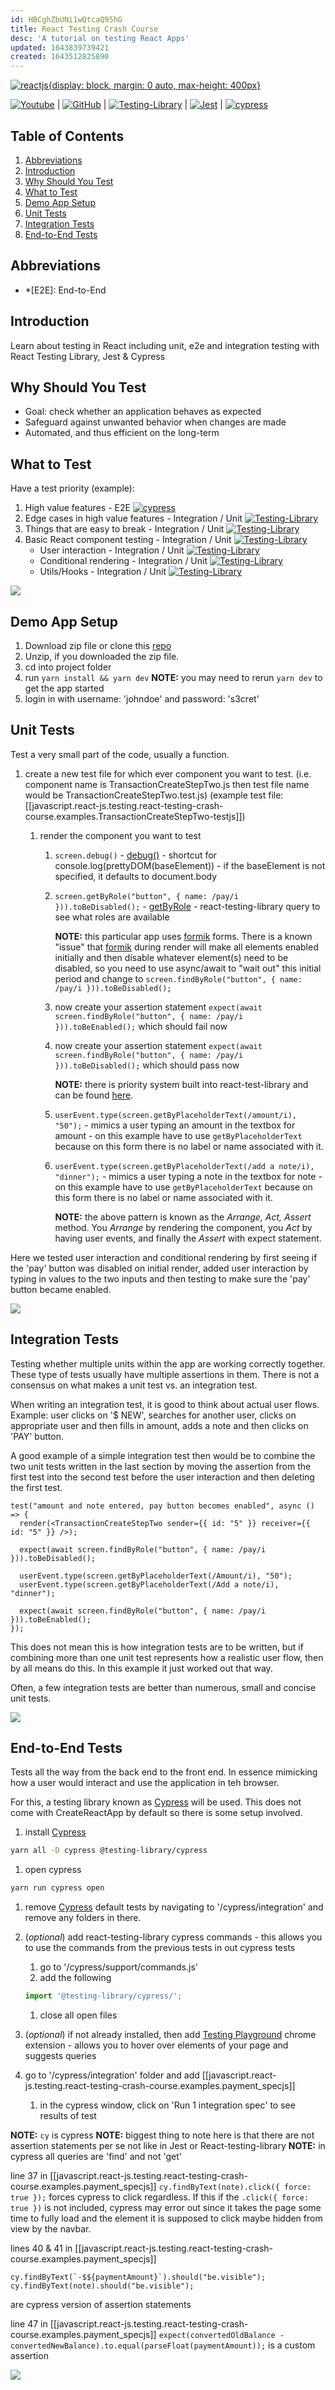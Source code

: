 ```yaml
---
id: HBCghZbUNi1wQtcaQ95hG
title: React Testing Crash Course
desc: 'A tutorial on testing React Apps'
updated: 1643839739421
created: 1643512825890
---
```


[![reactjs](/assets/images/reactjs.png){display: block, margin: 0 auto, max-height: 400px}](https://reactjs.org/)

[![Youtube](https://img.shields.io/badge/Youtube-FF0000?style=flat&logo=Youtube&logoColor=white)](https://www.youtube.com/watch?v=OVNjsIto9xM) |
[![GitHub](https://img.shields.io/badge/repo-github-%23121011.svg?style=flat&logo=github&logoColor=white)](https://github.com/MitchelSt/react-testing-starter) |
[![Testing-Library](https://img.shields.io/badge/-TestingLibrary-%23E33332?style=flat&logo=testing-library&logoColor=white)](https://testing-library.com/docs/react-testing-library/intro/) |
[![Jest](https://img.shields.io/badge/-jest-%23C21325?style=flat&logo=jest&logoColor=white)](https://jestjs.io/) |
[![cypress](https://img.shields.io/badge/-cypress-%23E5E5E5?style=flat&logo=cypress&logoColor=058a5e)](https://www.cypress.io/)

## Table of Contents

1. [Abbreviations](#abbreviations)
2. [Introduction](#introduction)
3. [Why Should You Test](#why-should-you-test)
4. [What to Test](#what-to-test)
5. [Demo App Setup](#demo-app-setup)
6. [Unit Tests](#unit-tests)
7. [Integration Tests](#integration-tests)
8. [End-to-End Tests](#end-to-end-tests)

## Abbreviations

- \*[E2E]: End-to-End

## Introduction

Learn about testing in React including unit, e2e and integration testing with React Testing Library, Jest & Cypress

## Why Should You Test

- Goal: check whether an application behaves as expected
- Safeguard against unwanted behavior when changes are made
- Automated, and thus efficient on the long-term

## What to Test

Have a test priority (example):

1. High value features - E2E [![cypress](https://img.shields.io/badge/-cypress-%23E5E5E5?style=flat&logo=cypress&logoColor=058a5e)](https://www.cypress.io/)
1. Edge cases in high value features - Integration / Unit [![Testing-Library](https://img.shields.io/badge/-TestingLibrary-%23E33332?style=flat&logo=testing-library&logoColor=white)](https://testing-library.com/docs/react-testing-library/intro/)
1. Things that are easy to break - Integration / Unit [![Testing-Library](https://img.shields.io/badge/-TestingLibrary-%23E33332?style=flat&logo=testing-library&logoColor=white)](https://testing-library.com/docs/react-testing-library/intro/)
1. Basic React component testing - Integration / Unit [![Testing-Library](https://img.shields.io/badge/-TestingLibrary-%23E33332?style=flat&logo=testing-library&logoColor=white)](https://testing-library.com/docs/react-testing-library/intro/)
   - User interaction - Integration / Unit [![Testing-Library](https://img.shields.io/badge/-TestingLibrary-%23E33332?style=flat&logo=testing-library&logoColor=white)](https://testing-library.com/docs/react-testing-library/intro/)
   - Conditional rendering - Integration / Unit [![Testing-Library](https://img.shields.io/badge/-TestingLibrary-%23E33332?style=flat&logo=testing-library&logoColor=white)](https://testing-library.com/docs/react-testing-library/intro/)
   - Utils/Hooks - Integration / Unit [![Testing-Library](https://img.shields.io/badge/-TestingLibrary-%23E33332?style=flat&logo=testing-library&logoColor=white)](https://testing-library.com/docs/react-testing-library/intro/)

[![](https://img.shields.io/badge/back%20to%20top-%E2%86%A9-red)](#table-of-contents)

## Demo App Setup

1. Download zip file or clone this [repo](https://github.com/MitchelSt/react-testing-starter)
1. Unzip, if you downloaded the zip file.
1. cd into project folder
1. run `yarn install && yarn dev` **NOTE:** you may need to rerun `yarn dev` to get the app started
1. login in with username: 'johndoe' and password: 's3cret'

## Unit Tests

Test a very small part of the code, usually a function.

1. create a new test file for which ever component you want to test. (i.e. component name is TransactionCreateStepTwo.js then test file name would be TransactionCreateStepTwo.test.js) (example test file: [[javascript.react-js.testing.react-testing-crash-course.examples.TransactionCreateStepTwo-testjs]])

   1. render the component you want to test

      1. `screen.debug()` - [debug()](https://testing-library.com/docs/react-testing-library/api#render-result) - shortcut for console.log(prettyDOM(baseElement)) - if the baseElement is not specified, it defaults to document.body

      1. `screen.getByRole("button", { name: /pay/i })).toBeDisabled();` - [getByRole](https://testing-library.com/docs/queries/byrole) - react-testing-library query to see what roles are available

         **NOTE:** this particular app uses [formik](https://formik.org/) forms. There is a known "issue" that [formik](https://formik.org/) during render will make all elements enabled initially and then disable whatever element(s) need to be disabled, so you need to use async/await to "wait out" this initial period and change to `screen.findByRole("button", { name: /pay/i })).toBeDisabled();`

      1. now create your assertion statement `expect(await screen.findByRole("button", { name: /pay/i })).toBeEnabled();` which should fail now

      1. now create your assertion statement `expect(await screen.findByRole("button", { name: /pay/i })).toBeDisabled();` which should pass now

         **NOTE:** there is priority system built into react-test-library and can be found [here](https://testing-library.com/docs/queries/about#priority).

      1. `userEvent.type(screen.getByPlaceholderText(/amount/i), "50");` - mimics a user typing an amount in the textbox for amount - on this example have to use `getByPlaceholderText` because on this form there is no label or name associated with it.

      1. `userEvent.type(screen.getByPlaceholderText(/add a note/i), "dinner");` - mimics a user typing a note in the textbox for note - on this example have to use `getByPlaceholderText` because on this form there is no label or name associated with it.

         **NOTE:** the above pattern is known as the _Arrange, Act, Assert_ method. You _Arrange_ by rendering the component, you _Act_ by having user events, and finally the _Assert_ with expect statement.

Here we tested user interaction and conditional rendering by first seeing if the 'pay' button was disabled on initial render, added user interaction by typing in values to the two inputs and then testing to make sure the 'pay' button became enabled.

[![](https://img.shields.io/badge/back%20to%20top-%E2%86%A9-red)](#table-of-contents)

## Integration Tests

Testing whether multiple units within the app are working correctly together. These type of tests usually have multiple assertions in them. There is not a consensus on what makes a unit test vs. an integration test.

When writing an integration test, it is good to think about actual user flows. Example: user clicks on '$ NEW', searches for another user, clicks on appropriate user and then fills in amount, adds a note and then clicks on 'PAY' button.

A good example of a simple integration test then would be to combine the two unit tests written in the last section by moving the assertion from the first test into the second test before the user interaction and then deleting the first test.

```nodejs
test("amount and note entered, pay button becomes enabled", async () => {
  render(<TransactionCreateStepTwo sender={{ id: "5" }} receiver={{ id: "5" }} />);

  expect(await screen.findByRole("button", { name: /pay/i })).toBeDisabled();

  userEvent.type(screen.getByPlaceholderText(/Amount/i), "50");
  userEvent.type(screen.getByPlaceholderText(/Add a note/i), "dinner");

  expect(await screen.findByRole("button", { name: /pay/i })).toBeEnabled();
});
```

This does not mean this is how integration tests are to be written, but if combining more than one unit test represents how a realistic user flow, then by all means do this. In this example it just worked out that way.

Often, a few integration tests are better than numerous, small and concise unit tests.

[![](https://img.shields.io/badge/back%20to%20top-%E2%86%A9-red)](#table-of-contents)

## End-to-End Tests

Tests all the way from the back end to the front end. In essence mimicking how a user would interact and use the application in teh browser.

For this, a testing library known as [Cypress](https://www.cypress.io/) will be used. This does not come with CreateReactApp by default so there is some setup involved.

1. install [Cypress](https://www.cypress.io/)

```bash
yarn all -D cypress @testing-library/cypress
```

1. open cypress

```bash
yarn run cypress open
```

1. remove [Cypress](https://www.cypress.io/) default tests by navigating to '/cypress/integration' and remove any folders in there.

1. (_optional_) add react-testing-library cypress commands - this allows you to use the commands from the previous tests in out cypress tests

   1. go to '/cypress/support/commands.js'
   1. add the following

   ```javascript
   import '@testing-library/cypress/';
   ```

   1. close all open files

1. (_optional_) if not already installed, then add [Testing Playground](https://chrome.google.com/webstore/search/testing%20playground?hl=en) chrome extension - allows you to hover over elements of your page and suggests queries

1. go to '/cypress/integration' folder and add [[javascript.react-js.testing.react-testing-crash-course.examples.payment_specjs]]

   1. in the cypress window, click on 'Run 1 integration spec' to see results of test

**NOTE:** `cy` is cypress
**NOTE:** biggest thing to note here is that there are not assertion statements per se not like in Jest or React-testing-library
**NOTE:** in cypress all queries are 'find' and not 'get'

line 37 in [[javascript.react-js.testing.react-testing-crash-course.examples.payment_specjs]] `cy.findByText(note).click({ force: true });` forces cypress to click regardless. If this if the `.click({ force: true })` is not included, cypress may error out since it takes the page some time to fully load and the element it is supposed to click maybe hidden from view by the navbar.

lines 40 & 41 in [[javascript.react-js.testing.react-testing-crash-course.examples.payment_specjs]]

```nodejs
cy.findByText(`-$${paymentAmount}`).should("be.visible");
cy.findByText(note).should("be.visible");
```

are cypress version of assertion statements

line 47 in [[javascript.react-js.testing.react-testing-crash-course.examples.payment_specjs]] `expect(convertedOldBalance - convertedNewBalance).to.equal(parseFloat(paymentAmount));` is a custom assertion

[![](https://img.shields.io/badge/back%20to%20top-%E2%86%A9-red)](#table-of-contents)
